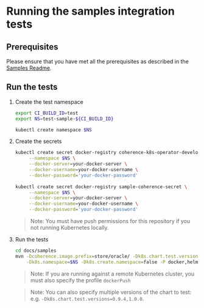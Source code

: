 # Running the samples integration tests

## Prerequisites 

Please ensure that you have met all the prerequisites as described in the
[Samples Readme](README.md#confirm-quickstart-runtime-prerequisites).

## Run the tests

1. Create the test namespace

   ```bash
   export CI_BUILD_ID=test
   export NS=test-sample-${CI_BUILD_ID}

   kubectl create namespace $NS
   ```
   
1. Create the secrets 

   ```bash  
   kubectl create secret docker-registry coherence-k8s-operator-development-secret \
        --namespace $NS \
        --docker-server=your-docker-server \
        --docker-username=your-docker-username \
        --docker-password='your-docker-password'
        
   kubectl create secret docker-registry sample-coherence-secret \
        --namespace $NS \
        --docker-server=your-docker-server \
        --docker-username=your-docker-username \
        --docker-password='your-docker-password'   
   ```
   
   > Note: You must have push permissions for this repository if you not running Kubernetes 
   > locally.
   
1. Run the tests

   ```bash
   cd docs/samples
   mvn -Dcoherence.image.prefix=store/oracle/ -Dk8s.chart.test.versions=0.9.4 \
       -Dk8s.namespace=$NS -Dk8s.create.namespace=false -P docker,helm-test clean verify
   ```   
   
   > Note: If you are running against a remote Kubernetes cluster, you must also specify
   > the profile `dockerPush`
   
   > Note: You can also specify multiple versions of the chart to test: e.g. 
   > `-Dk8s.chart.test.versions=0.9.4,1.0.0`. 